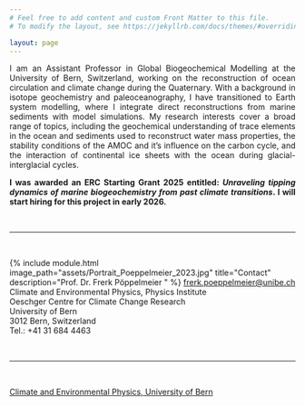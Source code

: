 ```yaml
---
# Feel free to add content and custom Front Matter to this file.
# To modify the layout, see https://jekyllrb.com/docs/themes/#overriding-theme-defaults

layout: page
---
```


<div style="text-align: justify">
I am an Assistant Professor in Global Biogeochemical Modelling at the University of Bern, Switzerland, working on the reconstruction of ocean circulation and climate change during the Quaternary. With a background in isotope geochemistry and paleoceanography, I have transitioned to Earth system modelling, where I integrate direct reconstructions from marine sediments with model simulations. My research interests cover a broad range of topics, including the geochemical understanding of trace elements in the ocean and sediments used to reconstruct water mass properties, the stability conditions of the AMOC and it’s influence on the carbon cycle, and the interaction of continental ice sheets with the ocean during glacial-interglacial cycles.
</div>

<div style="text-align: justify">
  
**I was awarded an ERC Starting Grant 2025 entitled: <em>Unraveling tipping dynamics of marine biogeochemistry from past climate transitions</em>. I will start hiring for this project in early 2026.**

</div>

<br/>

___

<br/>
  
{% include module.html image_path="assets/Portrait_Poeppelmeier_2023.jpg" title="Contact" description="Prof. Dr. Frerk Pöppelmeier  " %}
frerk.poeppelmeier@unibe.ch  
Climate and Environmental Physics, Physics Institute  
Oeschger Centre for Climate Change Research  
University of Bern  
3012 Bern, Switzerland  
Tel.: +41 31 684 4463

<br/>

___

  
<br/>  

[Climate and Environmental Physics, University of Bern](https://www.climate.unibe.ch)
